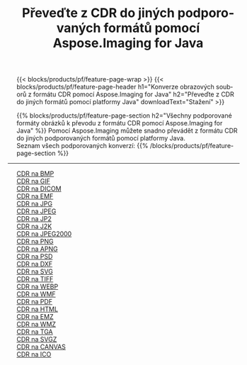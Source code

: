 ﻿---
title: Převeďte z CDR do jiných podporovaných formátů pomocí Aspose.Imaging for Java 
weight: 3920
url: /cs/java/conversion/from/cdr 
lang: cs
langdirlevel: 2
locales: zh-hans,ja,it,ru,de,es,fr,nl,id,lt,pl,pt,vi,tr,ko,zh-hant,ar,hi,th,sv,cs,uk,he
description: Pomocí Aspose.Imaging můžete snadno převádět z formátu CDR do jiných formátů pomocí platformy Java
---

{{< blocks/products/pf/feature-page-wrap >}}
{{< blocks/products/pf/feature-page-header h1="Konverze obrazových souborů z formátu CDR pomocí Aspose.Imaging for Java" h2="Převeďte z CDR do jiných formátů pomocí platformy Java" downloadText="Stažení" >}}


{{% blocks/products/pf/feature-page-section  h2="Všechny podporované formáty obrázků k převodu z formátu CDR pomocí Aspose.Imaging for Java" %}}
Pomocí Aspose.Imaging můžete snadno převádět z formátu CDR do jiných podporovaných formátů pomocí platformy Java.
<br/>
Seznam všech podporovaných konverzí:
{{% /blocks/products/pf/feature-page-section %}}
<div class="container-fluid productfamilypage bg-gray">
    <div class="convertypes bg-gray agp-content section">
        <div class="container">
		<hr style="margin-left:-20px;"/>
		<div class="row other-converters">
		    <div class='col-md-2 other-converter remove-lp remove-rp'><a href="/imaging/cs/java/conversion/cdr-to-bmp" >CDR na BMP</a></div><div class='col-md-2 other-converter remove-lp remove-rp'><a href="/imaging/cs/java/conversion/cdr-to-gif" >CDR na GIF</a></div><div class='col-md-2 other-converter remove-lp remove-rp'><a href="/imaging/cs/java/conversion/cdr-to-dicom" >CDR na DICOM</a></div><div class='col-md-2 other-converter remove-lp remove-rp'><a href="/imaging/cs/java/conversion/cdr-to-emf" >CDR na EMF</a></div><div class='col-md-2 other-converter remove-lp remove-rp'><a href="/imaging/cs/java/conversion/cdr-to-jpg" >CDR na JPG</a></div><div class='col-md-2 other-converter remove-lp remove-rp'><a href="/imaging/cs/java/conversion/cdr-to-jpeg" >CDR na JPEG</a></div><div class='col-md-2 other-converter remove-lp remove-rp'><a href="/imaging/cs/java/conversion/cdr-to-jp2" >CDR na JP2</a></div><div class='col-md-2 other-converter remove-lp remove-rp'><a href="/imaging/cs/java/conversion/cdr-to-j2k" >CDR na J2K</a></div><div class='col-md-2 other-converter remove-lp remove-rp'><a href="/imaging/cs/java/conversion/cdr-to-jpeg2000" >CDR na JPEG2000</a></div><div class='col-md-2 other-converter remove-lp remove-rp'><a href="/imaging/cs/java/conversion/cdr-to-png" >CDR na PNG</a></div><div class='col-md-2 other-converter remove-lp remove-rp'><a href="/imaging/cs/java/conversion/cdr-to-apng" >CDR na APNG</a></div><div class='col-md-2 other-converter remove-lp remove-rp'><a href="/imaging/cs/java/conversion/cdr-to-psd" >CDR na PSD</a></div><div class='col-md-2 other-converter remove-lp remove-rp'><a href="/imaging/cs/java/conversion/cdr-to-dxf" >CDR na DXF</a></div><div class='col-md-2 other-converter remove-lp remove-rp'><a href="/imaging/cs/java/conversion/cdr-to-svg" >CDR na SVG</a></div><div class='col-md-2 other-converter remove-lp remove-rp'><a href="/imaging/cs/java/conversion/cdr-to-tiff" >CDR na TIFF</a></div><div class='col-md-2 other-converter remove-lp remove-rp'><a href="/imaging/cs/java/conversion/cdr-to-webp" >CDR na WEBP</a></div><div class='col-md-2 other-converter remove-lp remove-rp'><a href="/imaging/cs/java/conversion/cdr-to-wmf" >CDR na WMF</a></div><div class='col-md-2 other-converter remove-lp remove-rp'><a href="/imaging/cs/java/conversion/cdr-to-pdf" >CDR na PDF</a></div><div class='col-md-2 other-converter remove-lp remove-rp'><a href="/imaging/cs/java/conversion/cdr-to-html" >CDR na HTML</a></div><div class='col-md-2 other-converter remove-lp remove-rp'><a href="/imaging/cs/java/conversion/cdr-to-emz" >CDR na EMZ</a></div><div class='col-md-2 other-converter remove-lp remove-rp'><a href="/imaging/cs/java/conversion/cdr-to-wmz" >CDR na WMZ</a></div><div class='col-md-2 other-converter remove-lp remove-rp'><a href="/imaging/cs/java/conversion/cdr-to-tga" >CDR na TGA</a></div><div class='col-md-2 other-converter remove-lp remove-rp'><a href="/imaging/cs/java/conversion/cdr-to-svgz" >CDR na SVGZ</a></div><div class='col-md-2 other-converter remove-lp remove-rp'><a href="/imaging/cs/java/conversion/cdr-to-canvas" >CDR na CANVAS</a></div><div class='col-md-2 other-converter remove-lp remove-rp'><a href="/imaging/cs/java/conversion/cdr-to-ico" >CDR na ICO</a></div>
                </div>
        </div>
    </div>
</div>
<br/>

